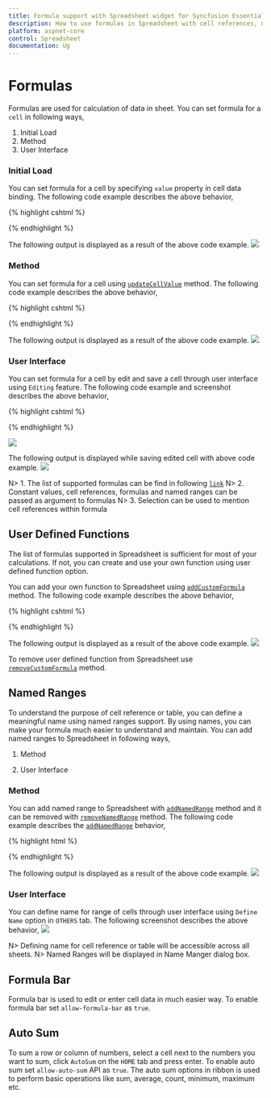 ```yaml
---
title: Formula support with Spreadsheet widget for Syncfusion Essential ASP.NET Core
description: How to use formulas in Spreadsheet with cell references, named ranges etc.
platform: aspnet-core
control: Spreadsheet
documentation: Ug
---
```

# Formulas

Formulas are used for calculation of data in sheet. You can set formula for a `cell` in following ways,

1. Initial Load
2. Method
3. User Interface

### Initial Load

You can set formula for a cell by specifying `value` property in cell data binding. The following code example describes the above behavior,

{% highlight cshtml %}

<ej-spread-sheet id="Spreadsheet">
    <e-sheets>
        <e-sheet>
           <e-rows>
               <e-row>
                   <e-cells>
                       <e-cell value="1"></e-cell>
                   </e-cells>
               </e-row>
               <e-row>
                   <e-cells>
                       <e-cell value="2"></e-cell>
                   </e-cells>
               </e-row>
               <e-row>
                   <e-cells>
                       <e-cell value="=SUM(A1,A2)"></e-cell>
                   </e-cells>
               </e-row>
           </e-rows>
        </e-sheet>
    </e-sheets>
</ej-spread-sheet>

{% endhighlight %}

The following output is displayed as a result of the above code example.
![](Formulas_images/Formula_img1.png)

### Method

You can set formula for a cell using [`updateCellValue`](https://help.syncfusion.com/api/js/ejspreadsheet#methods:xledit-updatecellvalue "updateCellValue") method. The following code example describes the above behavior,

{% highlight cshtml %}

<ej-spread-sheet id="Spreadsheet" load-complete="loadComplete">
    <e-sheets>
        <e-sheet>
           <e-rows>
               <e-row>
                   <e-cells>
                       <e-cell value="1"></e-cell>
                   </e-cells>
               </e-row>
               <e-row>
                   <e-cells>
                       <e-cell value="2"></e-cell>
                   </e-cells>
               </e-row>
           </e-rows>
        </e-sheet>
    </e-sheets>
</ej-spread-sheet>

<script type="text/javascript">
    function loadComplete(args) {
        this.XLEdit.updateCellValue({ rowIndex: 2, colIndex: 0 }, "=SUM(A1,A2)");
    }
</script>

{% endhighlight %}

The following output is displayed as a result of the above code example.
![](Formulas_images/Formula_img1.png)

### User Interface

You can set formula for a cell by edit and save a cell through user interface using `Editing` feature. The following code example and screenshot describes the above behavior,

{% highlight cshtml %}

<ej-spread-sheet id="Spreadsheet">
    <e-sheets>
        <e-sheet>
           <e-rows>
               <e-row>
                   <e-cells>
                       <e-cell value="1"></e-cell>
                   </e-cells>
               </e-row>
               <e-row>
                   <e-cells>
                       <e-cell value="2"></e-cell>
                   </e-cells>
               </e-row>
           </e-rows>
        </e-sheet>
    </e-sheets>
</ej-spread-sheet>

{% endhighlight %}

![](Formulas_images/Formula_img2.png)

The following output is displayed while saving edited cell with above code example.
![](Formulas_images/Formula_img1.png)

N> 1. The list of supported formulas can be find in following [`link`](https://help.syncfusion.com/js/calculate/supported-formulas/supported-formulas "link")
N> 2. Constant values, cell references, formulas and named ranges can be passed as argument to formulas
N> 3. Selection can be used to mention cell references within formula

## User Defined Functions

The list of formulas supported in Spreadsheet is sufficient for most of your calculations. If not, you can create and use your own function using user defined function option.

You can add your own function to Spreadsheet using [`addCustomFormula`](https://help.syncfusion.com/js/api/ejspreadsheet#methods:addcustomformula "addCustomFormula") method. The following code example describes the above behavior,

{% highlight cshtml %}

<ej-spread-sheet id="Spreadsheet" load-complete="loadComplete">
    <e-sheets>
        <e-sheet>
           <e-rows>
               <e-row>
                   <e-cells>
                       <e-cell value="1"></e-cell>
                   </e-cells>
               </e-row>
               <e-row>
                   <e-cells>
                       <e-cell value="2"></e-cell>
                   </e-cells>
               </e-row>
           </e-rows>
        </e-sheet>
    </e-sheets>
</ej-spread-sheet>

<script type="text/javascript">
    function loadComplete() {
        this.addCustomFormula("CUSTOMTOTAL", "customTotal");
        this.XLEdit.updateCellValue({ rowIndex: 2, colIndex: 0 }, "=CUSTOMTOTAL(A1,A2,3)");
    }
    function customTotal(args) {
        var param1, param2, param3, value, xlObj = $('#Spreadsheet').data("ejSpreadsheet"),
        argument = xlObj.getValueFromFormulaArg(args);
        param1 = argument["arg1"];
        param2 = argument["arg2"];
        param3 = argument["arg3"];
        value = param1 * param2 + param3;
        return value;
    }
</script>

{% endhighlight %}

The following output is displayed as a result of the above code example.
![](Formulas_images/Formula_img5.png)

To remove user defined function from Spreadsheet use [`removeCustomFormula`](https://help.syncfusion.com/js/api/ejspreadsheet#methods:removecustomformula "removeCustomFormula") method.

## Named Ranges

To understand the purpose of cell reference or table, you can define a meaningful name using named ranges support. By using names, you can make your formula much easier to understand and maintain. You can add named ranges to Spreadsheet in following ways,
    
1. Method

2. User Interface

### Method

You can add named range to Spreadsheet with [`addNamedRange`](https://help.syncfusion.com/api/js/ejspreadsheet#methods:xlribbon-addnamedrange "addNamedRange") method and it can be removed with [`removeNamedRange`](https://help.syncfusion.com/api/js/ejspreadsheet#methods:xlribbon-removenamedrange "removeNamedRange") method. The following code example describes the [`addNamedRange`](https://help.syncfusion.com/api/js/ejspreadsheet#methods:xlribbon-addnamedrange "addNamedRange") behavior,

{% highlight html %}

<ej-spread-sheet id="Spreadsheet" load-complete="loadComplete">
    <e-sheets>
        <e-sheet>
            <e-rows>
                <e-row>
                    <e-cells>
                        <e-cell value="1"></e-cell>
                    </e-cells>
                </e-row>
                <e-row>
                    <e-cells>
                        <e-cell value="2"></e-cell>
                    </e-cells>
                </e-row>
            </e-rows>
        </e-sheet>
    </e-sheets>
</ej-spread-sheet>

<script type="text/javascript">
    function loadComplete() {
        this.XLRibbon.addNamedRange("inputrange", "=Sheet1!$A$1:$A$2", "named range demo", this.getActiveSheetIndex());
        this.XLEdit.updateCellValue({ rowIndex: 2, colIndex: 0 }, "=SUM(inputrange)");
    }
</script>

{% endhighlight %}

The following output is displayed as a result of the above code example.
![](Formulas_images/Formula_img3.png)

### User Interface

You can define name for range of cells through user interface using `Define Name` option in `OTHERS` tab. The following screenshot describes the above behavior,
![](Formulas_images/Formula_img4.png)

N> Defining name for cell reference or table will be accessible across all sheets.
N> Named Ranges will be displayed in Name Manger dialog box.

## Formula Bar

Formula bar is used to edit or enter cell data in much easier way. To enable formula bar set `allow-formula-bar` as `true`.

## Auto Sum

To sum a row or column of numbers, select a cell next to the numbers you want to sum, click `AutoSum` on the `HOME` tab and press enter. To enable auto sum set `allow-auto-sum` API as `true`.
The auto sum options in ribbon is used to perform basic operations like sum, average, count, minimum, maximum etc.